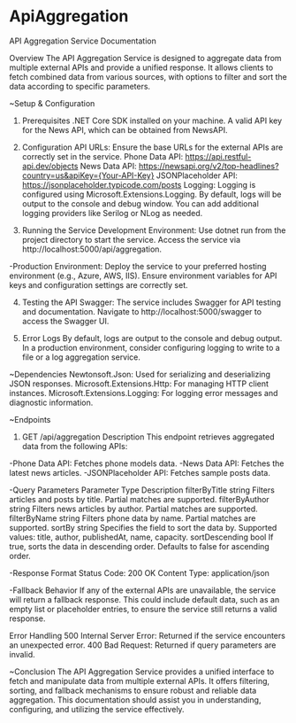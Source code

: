 # ApiAggregation
API Aggregation Service Documentation

Overview
The API Aggregation Service is designed to aggregate data from multiple external APIs and provide a unified response. It allows clients to fetch combined data from various sources, with options to filter and sort the data according to specific parameters.

~Setup & Configuration

1. Prerequisites
 .NET Core SDK installed on your machine.
 A valid API key for the News API, which can be obtained from NewsAPI.

2. Configuration
 API URLs: Ensure the base URLs for the external APIs are correctly set in the service.
 Phone Data API: https://api.restful-api.dev/objects
 News Data API: https://newsapi.org/v2/top-headlines?country=us&apiKey={Your-API-Key}
 JSONPlaceholder API: https://jsonplaceholder.typicode.com/posts
 Logging: Logging is configured using Microsoft.Extensions.Logging. By default, logs will be output to the console and debug window. You can add additional logging providers like Serilog or NLog as needed.

3. Running the Service
 Development Environment:
 Use dotnet run from the project directory to start the service.
 Access the service via http://localhost:5000/api/aggregation.

-Production Environment:
 Deploy the service to your preferred hosting environment (e.g., Azure, AWS, IIS).
 Ensure environment variables for API keys and configuration settings are correctly set.

4. Testing the API
 Swagger: The service includes Swagger for API testing and documentation.
 Navigate to http://localhost:5000/swagger to access the Swagger UI.

5. Error Logs
 By default, logs are output to the console and debug output. In a production environment, consider configuring logging to write to a file or a log aggregation service.

~Dependencies
 Newtonsoft.Json: Used for serializing and deserializing JSON responses.
 Microsoft.Extensions.Http: For managing HTTP client instances.
 Microsoft.Extensions.Logging: For logging error messages and diagnostic information.

~Endpoints
1. GET /api/aggregation
Description
This endpoint retrieves aggregated data from the following APIs:

-Phone Data API: Fetches phone models data.
-News Data API: Fetches the latest news articles.
-JSONPlaceholder API: Fetches sample posts data.

-Query Parameters
Parameter	Type	Description
filterByTitle	string	Filters articles and posts by title. Partial matches are supported.
filterByAuthor	string	Filters news articles by author. Partial matches are supported.
filterByName	string	Filters phone data by name. Partial matches are supported.
sortBy		string	Specifies the field to sort the data by. Supported values: title, author, publishedAt, name, capacity.
sortDescending	bool	If true, sorts the data in descending order. Defaults to false for ascending order.

-Response Format
Status Code: 200 OK
Content Type: application/json

-Fallback Behavior
If any of the external APIs are unavailable, the service will return a fallback response. This could include default data, such as an empty list or placeholder entries, to ensure the service still returns a valid response.

Error Handling
500 Internal Server Error: Returned if the service encounters an unexpected error.
400 Bad Request: Returned if query parameters are invalid.


~Conclusion
The API Aggregation Service provides a unified interface to fetch and manipulate data from multiple external APIs. It offers filtering, sorting, and fallback mechanisms to ensure robust and reliable data aggregation. This documentation should assist you in understanding, configuring, and utilizing the service effectively.

